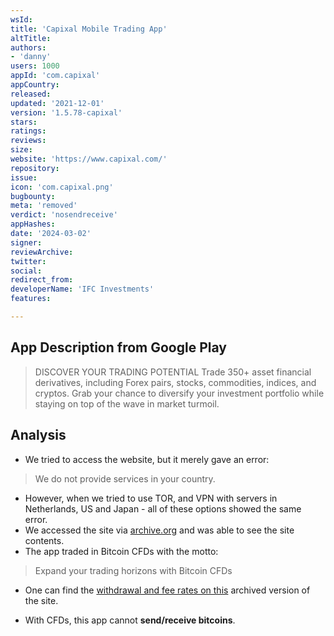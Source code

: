 ```yaml
---
wsId: 
title: 'Capixal Mobile Trading App'
altTitle: 
authors:
- 'danny'
users: 1000
appId: 'com.capixal'
appCountry: 
released: 
updated: '2021-12-01'
version: '1.5.78-capixal'
stars: 
ratings: 
reviews: 
size: 
website: 'https://www.capixal.com/'
repository: 
issue: 
icon: 'com.capixal.png'
bugbounty: 
meta: 'removed'
verdict: 'nosendreceive'
appHashes: 
date: '2024-03-02'
signer: 
reviewArchive: 
twitter: 
social: 
redirect_from: 
developerName: 'IFC Investments'
features: 

---
```


## App Description from Google Play 

> DISCOVER YOUR TRADING POTENTIAL
Trade 350+ asset financial derivatives, including Forex pairs, stocks, commodities, indices, and cryptos. Grab your chance to diversify your investment portfolio while staying on top of the wave in market turmoil.

## Analysis 

- We tried to access the website, but it merely gave an error: 

> We do not provide services in your country. 

- However, when we tried to use TOR, and VPN with servers in Netherlands, US and Japan - all of these options showed the same error. 
- We accessed the site via [archive.org](https://web.archive.org/web/20220314164619/https://www.capixal.com/) and was able to see the site contents. 
- The app traded in Bitcoin CFDs with the motto: 

> Expand your trading horizons with Bitcoin CFDs
- One can find the [withdrawal and fee rates on this](https://web.archive.org/web/20220401205155/https://capixal-fo-content.s3-eu-west-1.amazonaws.com/Content/Documents/costs_and_charges.pdf) archived version of the site.

- With CFDs, this app cannot **send/receive bitcoins**.